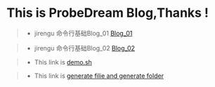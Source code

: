 # This is ProbeDream Blog,Thanks !
> * jirengu 命令行基础Blog_01 [Blog_01](https://charliesmith97.github.io/Blog/Work/%E9%A5%A5%E4%BA%BA%E8%B0%B7%E5%91%BD%E4%BB%A4%E8%A1%8C%E5%9F%BA%E7%A1%80Blog(%E4%B8%8A).html)

> * jirengu 命令行基础Blog_02 [Blog_02](https://charliesmith97.github.io/Blog/Work/%E9%A5%A5%E4%BA%BA%E8%B0%B7%E5%91%BD%E4%BB%A4%E8%A1%8C%E5%9F%BA%E7%A1%80Blog(%E4%B8%8B).html)

> * This link is [demo.sh](https://github.com/CharlieSmith97/Blog/blob/master/code%20source/demo.sh) 

> * This link is [generate filie and generate folder](https://github.com/CharlieSmith97/Blog/tree/master/code%20source/123) 

